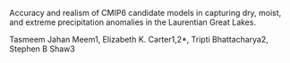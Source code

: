 Accuracy and realism of CMIP6 candidate models in capturing dry, moist, and extreme precipitation anomalies in the Laurentian Great Lakes.

Tasmeem Jahan Meem1, Elizabeth K. Carter1,2*, Tripti Bhattacharya2, Stephen B Shaw3 
